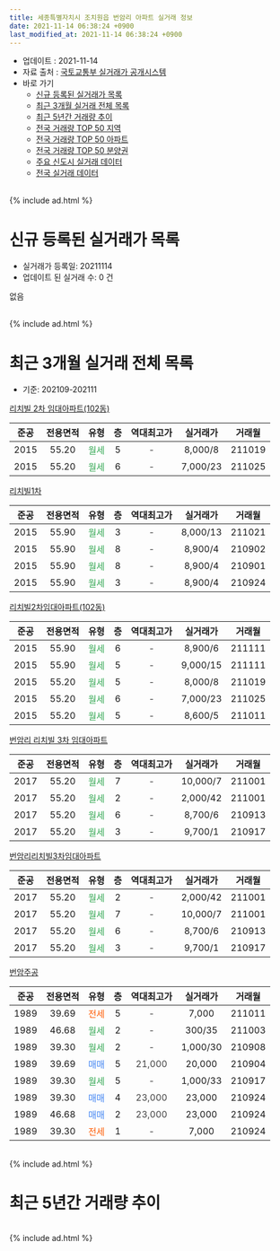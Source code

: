 ```yaml
---
title: 세종특별자치시 조치원읍 번암리 아파트 실거래 정보
date: 2021-11-14 06:38:24 +0900
last_modified_at: 2021-11-14 06:38:24 +0900
---
```


* 업데이트 : 2021-11-14
* 자료 출처 : [국토교통부 실거래가 공개시스템](http://rt.molit.go.kr)
* 바로 가기
    * [신규 등록된 실거래가 목록](#신규-등록된-실거래가-목록)
    * [최근 3개월 실거래 전체 목록](#최근-3개월-실거래-전체-목록)
    * [최근 5년간 거래량 추이](#최근-5년간-거래량-추이)
    * [전국 거래량 TOP 50 지역](https://inasie.github.io/apt-trade-info/최근-3개월-전국에서-가장-거래가-많이-발생한-지역)
    * [전국 거래량 TOP 50 아파트](https://inasie.github.io/apt-trade-info/최근-3개월-전국에서-가장-거래가-많이-발생한-아파트)
    * [전국 거래량 TOP 50 분양권](https://inasie.github.io/apt-trade-info/최근-3개월-전국에서-가장-거래가-많이-발생한-분양권)
    * [주요 신도시 실거래 데이터](https://inasie.github.io/apt-trade-info/주요-신도시)
    * [전국 실거래 데이터](https://inasie.github.io/apt-trade-info/전국)
<br>
{% include ad.html %}
<br>

# 신규 등록된 실거래가 목록
* 실거래가 등록일: 20211114
* 업데이트 된 실거래 수: 0 건

없음

<br>
{% include ad.html %}
<br>

# 최근 3개월 실거래 전체 목록
* 기준: 202109-202111


[리치빌 2차 임대아파트(102동)](https://search.naver.com/search.naver?query=%EC%84%B8%EC%A2%85%ED%8A%B9%EB%B3%84%EC%9E%90%EC%B9%98%EC%8B%9C+%EC%A1%B0%EC%B9%98%EC%9B%90%EC%9D%8D+%EB%B2%88%EC%95%94%EB%A6%AC+%EB%A6%AC%EC%B9%98%EB%B9%8C+2%EC%B0%A8+%EC%9E%84%EB%8C%80%EC%95%84%ED%8C%8C%ED%8A%B8%28102%EB%8F%99%29)

|준공|전용면적|유형|층|역대최고가|실거래가|거래월|
|:---:|:---:|:---:|:---:|:---:|:---:|:---:|
|2015|55.20|<span style="color:#34a853">월세</span>|5|<span style="color:#444444">-</span>|8,000/8|211019|
|2015|55.20|<span style="color:#34a853">월세</span>|6|<span style="color:#444444">-</span>|7,000/23|211025|

[리치빌1차](https://search.naver.com/search.naver?query=%EC%84%B8%EC%A2%85%ED%8A%B9%EB%B3%84%EC%9E%90%EC%B9%98%EC%8B%9C+%EC%A1%B0%EC%B9%98%EC%9B%90%EC%9D%8D+%EB%B2%88%EC%95%94%EB%A6%AC+%EB%A6%AC%EC%B9%98%EB%B9%8C1%EC%B0%A8)

|준공|전용면적|유형|층|역대최고가|실거래가|거래월|
|:---:|:---:|:---:|:---:|:---:|:---:|:---:|
|2015|55.90|<span style="color:#34a853">월세</span>|3|<span style="color:#444444">-</span>|8,000/13|211021|
|2015|55.90|<span style="color:#34a853">월세</span>|8|<span style="color:#444444">-</span>|8,900/4|210902|
|2015|55.90|<span style="color:#34a853">월세</span>|8|<span style="color:#444444">-</span>|8,900/4|210901|
|2015|55.90|<span style="color:#34a853">월세</span>|3|<span style="color:#444444">-</span>|8,900/4|210924|

[리치빌2차임대아파트(102동)](https://search.naver.com/search.naver?query=%EC%84%B8%EC%A2%85%ED%8A%B9%EB%B3%84%EC%9E%90%EC%B9%98%EC%8B%9C+%EC%A1%B0%EC%B9%98%EC%9B%90%EC%9D%8D+%EB%B2%88%EC%95%94%EB%A6%AC+%EB%A6%AC%EC%B9%98%EB%B9%8C2%EC%B0%A8%EC%9E%84%EB%8C%80%EC%95%84%ED%8C%8C%ED%8A%B8%28102%EB%8F%99%29)

|준공|전용면적|유형|층|역대최고가|실거래가|거래월|
|:---:|:---:|:---:|:---:|:---:|:---:|:---:|
|2015|55.90|<span style="color:#34a853">월세</span>|6|<span style="color:#444444">-</span>|8,900/6|211111|
|2015|55.90|<span style="color:#34a853">월세</span>|5|<span style="color:#444444">-</span>|9,000/15|211111|
|2015|55.20|<span style="color:#34a853">월세</span>|5|<span style="color:#444444">-</span>|8,000/8|211019|
|2015|55.20|<span style="color:#34a853">월세</span>|6|<span style="color:#444444">-</span>|7,000/23|211025|
|2015|55.20|<span style="color:#34a853">월세</span>|5|<span style="color:#444444">-</span>|8,600/5|211011|

[번암리 리치빌 3차 임대아파트](https://search.naver.com/search.naver?query=%EC%84%B8%EC%A2%85%ED%8A%B9%EB%B3%84%EC%9E%90%EC%B9%98%EC%8B%9C+%EC%A1%B0%EC%B9%98%EC%9B%90%EC%9D%8D+%EB%B2%88%EC%95%94%EB%A6%AC+%EB%B2%88%EC%95%94%EB%A6%AC+%EB%A6%AC%EC%B9%98%EB%B9%8C+3%EC%B0%A8+%EC%9E%84%EB%8C%80%EC%95%84%ED%8C%8C%ED%8A%B8)

|준공|전용면적|유형|층|역대최고가|실거래가|거래월|
|:---:|:---:|:---:|:---:|:---:|:---:|:---:|
|2017|55.20|<span style="color:#34a853">월세</span>|7|<span style="color:#444444">-</span>|10,000/7|211001|
|2017|55.20|<span style="color:#34a853">월세</span>|2|<span style="color:#444444">-</span>|2,000/42|211001|
|2017|55.20|<span style="color:#34a853">월세</span>|6|<span style="color:#444444">-</span>|8,700/6|210913|
|2017|55.20|<span style="color:#34a853">월세</span>|3|<span style="color:#444444">-</span>|9,700/1|210917|

[번암리리치빌3차임대아파트](https://search.naver.com/search.naver?query=%EC%84%B8%EC%A2%85%ED%8A%B9%EB%B3%84%EC%9E%90%EC%B9%98%EC%8B%9C+%EC%A1%B0%EC%B9%98%EC%9B%90%EC%9D%8D+%EB%B2%88%EC%95%94%EB%A6%AC+%EB%B2%88%EC%95%94%EB%A6%AC%EB%A6%AC%EC%B9%98%EB%B9%8C3%EC%B0%A8%EC%9E%84%EB%8C%80%EC%95%84%ED%8C%8C%ED%8A%B8)

|준공|전용면적|유형|층|역대최고가|실거래가|거래월|
|:---:|:---:|:---:|:---:|:---:|:---:|:---:|
|2017|55.20|<span style="color:#34a853">월세</span>|2|<span style="color:#444444">-</span>|2,000/42|211001|
|2017|55.20|<span style="color:#34a853">월세</span>|7|<span style="color:#444444">-</span>|10,000/7|211001|
|2017|55.20|<span style="color:#34a853">월세</span>|6|<span style="color:#444444">-</span>|8,700/6|210913|
|2017|55.20|<span style="color:#34a853">월세</span>|3|<span style="color:#444444">-</span>|9,700/1|210917|

[번암주공](https://search.naver.com/search.naver?query=%EC%84%B8%EC%A2%85%ED%8A%B9%EB%B3%84%EC%9E%90%EC%B9%98%EC%8B%9C+%EC%A1%B0%EC%B9%98%EC%9B%90%EC%9D%8D+%EB%B2%88%EC%95%94%EB%A6%AC+%EB%B2%88%EC%95%94%EC%A3%BC%EA%B3%B5)

|준공|전용면적|유형|층|역대최고가|실거래가|거래월|
|:---:|:---:|:---:|:---:|:---:|:---:|:---:|
|1989|39.69|<span style="color:#ff5a00">전세</span>|5|<span style="color:#444444">-</span>|7,000|211011|
|1989|46.68|<span style="color:#34a853">월세</span>|2|<span style="color:#444444">-</span>|300/35|211003|
|1989|39.30|<span style="color:#34a853">월세</span>|2|<span style="color:#444444">-</span>|1,000/30|210908|
|1989|39.69|<span style="color:#4285f3">매매</span>|5|<span style="color:#444444">21,000</span>|20,000|210904|
|1989|39.30|<span style="color:#34a853">월세</span>|5|<span style="color:#444444">-</span>|1,000/33|210917|
|1989|39.30|<span style="color:#4285f3">매매</span>|4|<span style="color:#444444">23,000</span>|23,000|210924|
|1989|46.68|<span style="color:#4285f3">매매</span>|2|<span style="color:#444444">23,000</span>|23,000|210924|
|1989|39.30|<span style="color:#ff5a00">전세</span>|1|<span style="color:#444444">-</span>|7,000|210924|


<br>
{% include ad.html %}
<br>

# 최근 5년간 거래량 추이


<div style="width:100%;">
    <canvas id="deal_progress" height="200"></canvas>
</div>

<script>
new Chart(document.getElementById("deal_progress"), {
    type: 'line',
    data: {
        labels: ['201611','201612','201701','201702','201703','201704','201705','201706','201707','201708','201709','201710','201711','201712','201801','201802','201803','201804','201805','201806','201807','201808','201809','201810','201811','201812','201901','201902','201903','201904','201905','201906','201907','201908','201909','201910','201911','201912','202001','202002','202003','202004','202005','202006','202007','202008','202009','202010','202011','202012','202101','202102','202103','202104','202105','202106','202107','202108','202109','202110','202111'],
        datasets: [{
            label: '매매',
            pointRadius: 1,
            data: [1, 2, 3, 7, 4, 1, 1, 4, 5, 4, 4, 3, 2, 3, 6, 2, 6, 3, 4, 3, 2, 0, 2, 1, 3, 3, 2, 2, 1, 1, 3, 3, 1, 2, 5, 7, 4, 6, 2, 8, 2, 3, 22, 31, 11, 8, 4, 14, 17, 9, 1, 8, 9, 16, 2, 4, 0, 4, 3, 0, 0],
            borderColor: "rgba(255, 201, 14, 1)",
            backgroundColor: "rgba(255, 201, 14, 0.5)",
            fill: false,
            lineTension: 0
        },{
            label: '전월세',
            pointRadius: 1,
            data: [5, 3, 4, 8, 4, 4, 5, 3, 4, 17, 9, 4, 9, 6, 8, 9, 13, 6, 4, 5, 16, 10, 8, 5, 1, 9, 3, 3, 5, 8, 9, 17, 13, 5, 8, 4, 4, 2, 10, 14, 11, 6, 14, 16, 17, 12, 10, 7, 10, 9, 12, 3, 9, 12, 13, 16, 19, 7, 10, 12, 2],
            borderColor: "rgba(0, 141, 185, 1)",
            backgroundColor: "rgba(0, 141, 185, 0.5)",
            fill: false,
            lineTension: 0
        }
        ]
    },
    options: {
        responsive: true,
        title: {
            display: false
        },
        tooltips: {
            mode: 'index',
            intersect: false
        },
        hover: {
            mode: 'nearest',
            intersect: true
        },
        scales: {
            xAxes: [{
                display: true,
                scaleLabel: {
                    display: true,
                    labelString: '년/월'
                }
            }],
            yAxes: [{
                display: true,
                ticks: {
                    suggestedMin: 0,
                },
                scaleLabel: {
                    display: true,
                    labelString: '실거래 수'
                }
            }]
        }
    }
});

</script>


<br>
{% include ad.html %}
<br>

